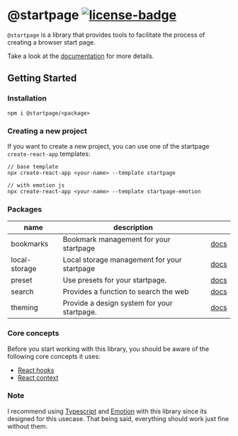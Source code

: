 # @startpage [![license-badge](https://badgen.net/github/license/PrettyCoffee/startpage)](https://github.com/PrettyCoffee/startpage/blob/master/LICENSE)

`@startpage` is a library that provides tools to facilitate the process of creating a browser start page.

Take a look at the [documentation](https://prettycoffee.github.io/startpage/) for more details.

## Getting Started

### Installation

```
npm i @startpage/<package>
```

### Creating a new project

If you want to create a new project, you can use one of the startpage `create-react-app` templates:

```
// base template
npx create-react-app <your-name> --template startpage

// with emotion js
npx create-react-app <your-name> --template startpage-emotion
```

### Packages

| name          | description                                  |                                                                  |
| ------------- | -------------------------------------------- | ---------------------------------------------------------------- |
| bookmarks     | Bookmark management for your startpage       | [docs](https://prettycoffee.github.io/startpage/#/bookmarks)     |
| local-storage | Local storage management for your startpage  | [docs](https://prettycoffee.github.io/startpage/#/local-storage) |
| preset        | Use presets for your startpage.              | [docs](https://prettycoffee.github.io/startpage/#/preset)        |
| search        | Provides a function to search the web        | [docs](https://prettycoffee.github.io/startpage/#/search)        |
| theming       | Provide a design system for your startpage.  | [docs](https://prettycoffee.github.io/startpage/#/theming)       |

### Core concepts

Before you start working with this library, you should be aware of the following core concepts it uses:

- [React hooks](https://reactjs.org/docs/hooks-intro.html)
- [React context](https://reactjs.org/docs/context.html)

### Note

I recommend using [Typescript](https://www.typescriptlang.org/) and [Emotion](https://emotion.sh/docs/introduction) with this library since its designed for this usecase. That being said, everything should work just fine without them.
